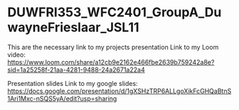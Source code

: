 # DUWFRI353_WFC2401_GroupA_DuwayneFrieslaar_JSL11
This are the necessary link to my projects presentation
Link to my Loom video: https://www.loom.com/share/a12cb9e2162e466fbe2639b759242a8e?sid=1a25258f-21aa-4281-9488-24a2671a22a4

Presentation slides
Link to my google slides: https://docs.google.com/presentation/d/1gXSHzTRP6ALLgoXikFcGHQaBtnS1Ari1Mxc-nSQS5yA/edit?usp=sharing
